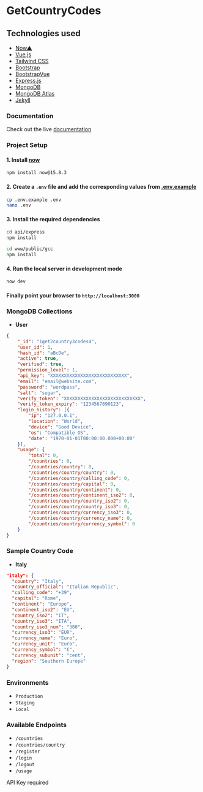 # GetCountryCodes

## Technologies used
- [Now▲](https://zeit.co/now)
- [Vue.js](https://vuejs.org/)
- [Tailwind CSS](https://tailwindcss.com/)
- [Bootstrap](https://getbootstrap.com/)
- [BootstrapVue](https://bootstrap-vue.js.org/)
- [Express.js](https://expressjs.com/)
- [MongoDB](https://www.mongodb.com)
- [MongoDB Atlas](https://www.mongodb.com/cloud/atlas)
- [Jekyll](https://jekyllrb.com/)

###  Documentation
Check out the live [documentation](https://getcountrycodes.com/docs)

###  Project Setup

#### 1. Install [now](https://zeit.co/home)

```bash
npm install now@15.8.3
```
#### 2. Create a `.env` file and add the corresponding values from [.env.example](.env.example)

```bash
cp .env.example .env
nano .env
```
#### 3. Install the required dependencies

```bash
cd api/express
npm install
```
```bash
cd www/public/gcc
npm install
```

#### 4. Run the local server in development mode
```bash
now dev
```
#### Finally point your browser to `http://localhost:3000`

###  MongoDB Collections

- **User**
```json
{
	"_id": "1get2country3codes4",
	"user_id": 1,
	"hash_id": "aBcDe",
	"active": true,
	"verified": true,
	"permission_level": 1,
	"api_key": "XXXXXXXXXXXXXXXXXXXXXXXXXXXX",
	"email": "email@website.com",
	"password": "wordpass",
	"salt": "sugar",
	"verify_token": "XXXXXXXXXXXXXXXXXXXXXXXXXXXX",
	"verify_token_expiry": "1234567890123",
	"login_history": [{
		"ip": "127.0.0.1",
		"location": "World",
		"device": "Good Device",
		"os": "Compatible OS",
		"date": "1970-01-01T00:00:00.000+00:00"
	}],
	"usage": {
		"total": 0,
		"/countries": 0,
		"/countries/country": 0,
		"/countries/country/country": 0,
		"/countries/country/calling_code": 0,
		"/countries/country/capital": 0,
		"/countries/country/continent": 0,
		"/countries/country/continent_iso2": 0,
		"/countries/country/country_iso2": 0,
		"/countries/country/country_iso3": 0,
		"/countries/country/currency_iso3": 0,
		"/countries/country/currency_name": 0,
		"/countries/country/currency_symbol": 0
	}
}
```

###  Sample Country Code

- **Italy**
```json
"italy": {
  "country": "Italy",
  "country_official": "Italian Republic",
  "calling_code": "+39",
  "capital": "Rome",
  "continent": "Europe",
  "continent_iso2": "EU",
  "country_iso2": "IT",
  "country_iso3": "ITA",
  "country_iso3_num": "380",
  "currency_iso3": "EUR",
  "currency_name": "Euro",
  "currency_unit": "Euro",
  "currency_symbol": "€",
  "currency_subunit": "cent",
  "region": "Southern Europe"
}
```

### Environments
- `Production`
- `Staging`
- `Local`

### Available Endpoints
- `/countries`
- `/countries/country`
- `/register`
- `/login`
- `/logout`
- `/usage`

API Key required
